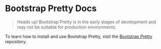 # Bootstrap Pretty Docs

> Heads up! Bootstrap Pretty is in the early stages of development and may not be suitable for production environments.

To learn how to install and use Bootstrap Pretty, visit the [Bootstrap Pretty](https://github.com/bootstrap-pretty/bootstrap-pretty) repository.
